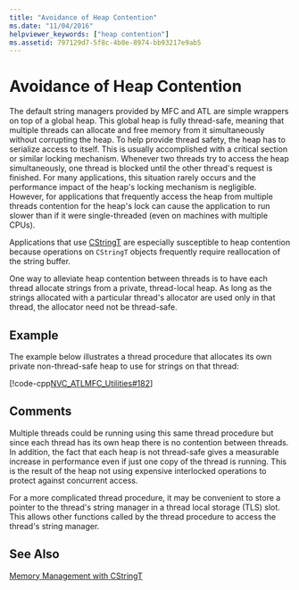 ```yaml
---
title: "Avoidance of Heap Contention"
ms.date: "11/04/2016"
helpviewer_keywords: ["heap contention"]
ms.assetid: 797129d7-5f8c-4b0e-8974-bb93217e9ab5
---
```

# Avoidance of Heap Contention

The default string managers provided by MFC and ATL are simple wrappers on top of a global heap. This global heap is fully thread-safe, meaning that multiple threads can allocate and free memory from it simultaneously without corrupting the heap. To help provide thread safety, the heap has to serialize access to itself. This is usually accomplished with a critical section or similar locking mechanism. Whenever two threads try to access the heap simultaneously, one thread is blocked until the other thread's request is finished. For many applications, this situation rarely occurs and the performance impact of the heap's locking mechanism is negligible. However, for applications that frequently access the heap from multiple threads contention for the heap's lock can cause the application to run slower than if it were single-threaded (even on machines with multiple CPUs).

Applications that use [CStringT](../atl-mfc-shared/reference/cstringt-class.md) are especially susceptible to heap contention because operations on `CStringT` objects frequently require reallocation of the string buffer.

One way to alleviate heap contention between threads is to have each thread allocate strings from a private, thread-local heap. As long as the strings allocated with a particular thread's allocator are used only in that thread, the allocator need not be thread-safe.

## Example

The example below illustrates a thread procedure that allocates its own private non-thread-safe heap to use for strings on that thread:

[!code-cpp[NVC_ATLMFC_Utilities#182](../atl-mfc-shared/codesnippet/cpp/avoidance-of-heap-contention_1.cpp)]

## Comments

Multiple threads could be running using this same thread procedure but since each thread has its own heap there is no contention between threads. In addition, the fact that each heap is not thread-safe gives a measurable increase in performance even if just one copy of the thread is running. This is the result of the heap not using expensive interlocked operations to protect against concurrent access.

For a more complicated thread procedure, it may be convenient to store a pointer to the thread's string manager in a thread local storage (TLS) slot. This allows other functions called by the thread procedure to access the thread's string manager.

## See Also

[Memory Management with CStringT](../atl-mfc-shared/memory-management-with-cstringt.md)

